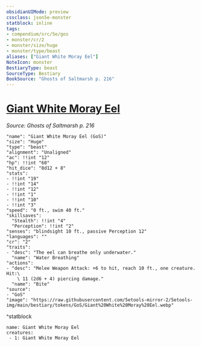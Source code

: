 ```yaml
---
obsidianUIMode: preview
cssclass: json5e-monster
statblock: inline
tags:
- compendium/src/5e/gos
- monster/cr/2
- monster/size/huge
- monster/type/beast
aliases: ["Giant White Moray Eel"]
NoteIcon: monster
BestiaryType: beast
SourceType: Bestiary
BookSource: "Ghosts of Saltmarsh p. 216"
---
```

# [Giant White Moray Eel](2-Mechanics/CLI/bestiary/beast/giant-white-moray-eel-gos.md)
*Source: Ghosts of Saltmarsh p. 216*  

```statblock
"name": "Giant White Moray Eel (GoS)"
"size": "Huge"
"type": "beast"
"alignment": "Unaligned"
"ac": !!int "12"
"hp": !!int "60"
"hit_dice": "8d12 + 8"
"stats":
- !!int "19"
- !!int "14"
- !!int "12"
- !!int "1"
- !!int "10"
- !!int "3"
"speed": "0 ft., swim 40 ft."
"skillsaves":
  "Stealth": !!int "4"
  "Perception": !!int "2"
"senses": "blindsight 10 ft., passive Perception 12"
"languages": ""
"cr": "2"
"traits":
- "desc": "The eel can breathe only underwater."
  "name": "Water Breathing"
"actions":
- "desc": "Melee Weapon Attack: +6 to hit, reach 10 ft., one creature. Hit:\
    \ 11 (2d6 + 4) piercing damage."
  "name": "Bite"
"source":
- "GoS"
"image": "https://raw.githubusercontent.com/5etools-mirror-2/5etools-img/main/bestiary/tokens/GoS/Giant%20White%20Moray%20Eel.webp"
```
^statblock

```encounter-table
name: Giant White Moray Eel
creatures:
 - 1: Giant White Moray Eel
```
